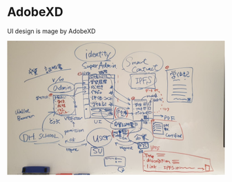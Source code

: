 # AdobeXD
UI design is mage by AdobeXD

![alt text](https://github.com/block-base/blockchain_hk2019tokyo_demo/blob/master/submit/design/draft.png)